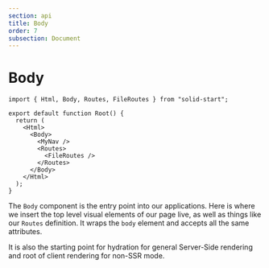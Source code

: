 ```yaml
---
section: api
title: Body
order: 7
subsection: Document
---
```


# Body

```tsx
import { Html, Body, Routes, FileRoutes } from "solid-start";

export default function Root() {
  return (
    <Html>
      <Body>
        <MyNav />
        <Routes>
          <FileRoutes />
        </Routes>
      </Body>
    </Html>
  );
}
```

The `Body` component is the entry point into our applications. Here is where we insert the top level visual elements of our page live, as well as things like our `Routes` definition. It wraps the `body` element and accepts all the same attributes.

It is also the starting point for hydration for general Server-Side rendering and root of client rendering for non-SSR mode.
